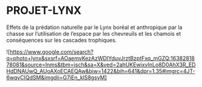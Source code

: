 # PROJET-LYNX

Effets de la prédation naturelle par le Lynx boréal et anthropique par la chasse sur l’utilisation de l’espace par les chevreuils et les chamois et conséquences sur les cascades trophiques.

![https://www.google.com/search?q=photo+lynx&sxsrf=AOaemvKezAzWDIYduvJrztBzptFxq_mGZQ:1638281878081&source=lnms&tbm=isch&sa=X&ved=2ahUKEwixvInLo8D0AhX3R_EDHdDNAUwQ_AUoAXoECAEQAw&biw=1422&bih=641&dpr=1.35#imgrc=4JT-6wqyCIQdSM&imgdii=G7iEn_klS8gsyM]
